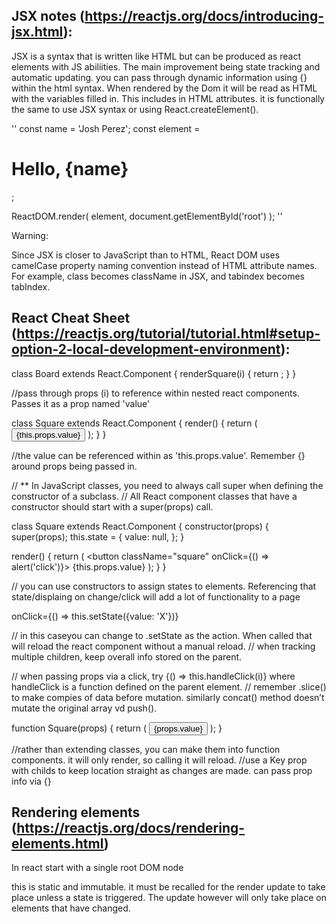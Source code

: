 ## JSX notes (https://reactjs.org/docs/introducing-jsx.html):

JSX is a syntax that is written like HTML but can be produced as react elements with JS abiliities. The main improvement being state tracking and automatic updating.
you can pass through dynamic information using {} within the html syntax. When rendered by the Dom it will be read as HTML with the variables filled in. This includes in HTML attributes.
it is functionally the same to use JSX syntax or using React.createElement().

''
const name = 'Josh Perez';
const element = <h1>Hello, {name}</h1>;

ReactDOM.render(
  element,
  document.getElementById('root')
);
''

Warning:

Since JSX is closer to JavaScript than to HTML, React DOM uses camelCase property naming convention instead of HTML attribute names.
For example, class becomes className in JSX, and tabindex becomes tabIndex.



## React Cheat Sheet (https://reactjs.org/tutorial/tutorial.html#setup-option-2-local-development-environment):

class Board extends React.Component {
  renderSquare(i) {
    return <Square value={i} />;
  }
}

//pass through props (i) to reference within nested react components. Passes it as a prop named 'value'

class Square extends React.Component {
  render() {
    return (
      <button className="square">
        {this.props.value}
      </button>
    );
  }
}

//the value can be referenced within as 'this.props.value'. Remember {} around props being passed in.

// ** In JavaScript classes, you need to always call super when defining the constructor of a subclass.
//    All React component classes that have a constructor should start with a super(props) call.

class Square extends React.Component {
  constructor(props) {
    super(props);
    this.state = {
      value: null,
    };
  }

  render() {
    return (
      <button className="square" onClick={() => alert('click')}>
        {this.props.value}
      </button>
    );
  }
}

// you can use constructors to assign states to elements. Referencing that state/displaing on change/click will add a lot of functionality to a page

onClick={() => this.setState({value: 'X'})}

// in this caseyou can change to .setState as the action. When called that will reload the react component without a manual reload.
// when tracking multiple children, keep overall info stored on the parent.

// when passing props via a click, try {() => this.handleClick(i)} where handleClick is a function defined on the parent element.
// remember .slice() to make compies of data before mutation. similarly concat() method doesn’t mutate the original array vd push().



function Square(props) {
  return (
    <button className="square" onClick={props.onClick}>
      {props.value}
    </button>
  );
}

//rather than extending classes, you can make them into function components. it will only render, so calling it will reload.
//use a Key prop with childs to keep location straight as changes are made. can pass prop info via {}


## Rendering elements (https://reactjs.org/docs/rendering-elements.html)

In react start with a single root DOM node

<div id='root>
         |    for an element containing HTML with a JSX prop
         V
ReactDOM.render ( el , document.getElementById('root')
                                                     
this is static and immutable. it must be recalled for the render update to take place unless a state is triggered. 
The update however will only take place on elements that have changed.
                                                     






